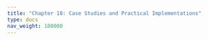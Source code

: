 ```yaml
---
title: "Chapter 18: Case Studies and Practical Implementations"
type: docs
nav_weight: 180000
---
```

